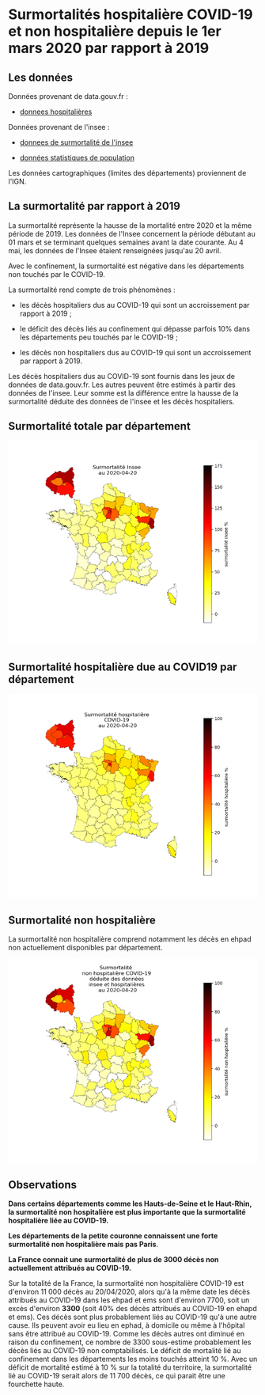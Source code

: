 # Surmortalités hospitalière COVID-19 et non hospitalière depuis le 1er mars 2020 par rapport à 2019

## Les données

Données provenant de data.gouv.fr :

- [donnees hospitalières](https://www.data.gouv.fr/fr/datasets/donnees-hospitalieres-relatives-a-lepidemie-de-covid-19/)

Données provenant de l'insee :

- [donnees de surmortalité de l'insee](https://www.insee.fr/fr/information/4470857)

- [données statistiques de population](https://www.insee.fr/fr/statistiques/1893198)

Les données cartographiques (limites des départements) proviennent de l'IGN.

## La surmortalité par rapport à 2019

La surmortalité représente la hausse de la mortalité entre 2020 et la même période de 2019.
Les données de l'Insee concernent la période débutant au 01 mars et se terminant quelques semaines avant la date courante. Au 4 mai, les données de l'Insee étaient renseignées jusqu'au 20 avril.

Avec le confinement, la surmortalité est négative dans les départements non touchés par le COVID-19.

La surmortalité rend compte de trois phénomènes :

- les décès hospitaliers dus au COVID-19 qui sont un accroissement par rapport à 2019 ;

- le déficit des décès liés au confinement qui dépasse parfois 10% dans les départements peu touchés par le COVID-19 ;

- les décès non hospitaliers dus au COVID-19 qui sont un accroissement par rapport à 2019.

Les décès hospitaliers dus au COVID-19 sont fournis dans les jeux de données de data.gouv.fr. Les autres peuvent être estimés à partir des données de l'insee. Leur somme est la différence entre la hausse de la surmortalité déduite des données de l'insee et les décès hospitaliers.

## Surmortalité totale par département

![](Images/ca_carte_surinsee_au_2020-04-20.png)

## Surmortalité hospitalière due au COVID19 par département

![](Images/ca_carte_surhosp_au_2020-04-20.png)

## Surmortalité non hospitalière

La surmortalité non hospitalière comprend notamment les décès en ehpad non actuellement disponibles par département.

![](Images/ca_carte_surnonhops_au_2020-04-20.png)



## Observations

**Dans certains départements comme les Hauts-de-Seine et le Haut-Rhin, la surmortalité non hospitalière est plus importante que la surmortalité hospitalière liée au COVID-19.**

**Les départements de la petite couronne connaissent une forte surmortalité non hospitalière mais pas Paris**.

**La France connait une surmortalité de plus de 3000 décès non actuellement attribués au COVID-19.**

Sur la totalité de la France, la surmortalité non hospitalière COVID-19 est d'environ 11 000 décès au 20/04/2020, alors qu'à la même date les décès attribués au COVID-19 dans les ehpad et ems sont d'environ 7700, soit un excès d'environ **3300** (soit 40% des décès attribués au COVID-19 en ehapd et ems). Ces décès sont plus probablement liés au COVID-19 qu'à une autre cause. Ils peuvent avoir eu lieu en ephad, à domicile ou même à l'hôpital sans être attribué au COVID-19.
Comme les décès autres ont diminué en raison du confinement, ce nombre de 3300 sous-estime probablement les décès liés au COVID-19 non comptabilisés. 
Le déficit de mortalité lié au confinement dans les départements les moins touchés atteint 10 %. Avec un déficit de mortalité estimé à 10 % sur la totalité du territoire, la surmortalité lié au COVID-19 serait alors de 11 700 décès, ce qui parait être une fourchette haute.
